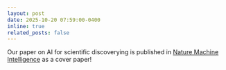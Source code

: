 ```yaml
---
layout: post
date: 2025-10-20 07:59:00-0400
inline: true
related_posts: false
---
```


Our paper on AI for scientific discoverying is published in [Nature Machine Intelligence](https://www.nature.com/articles/s42256-025-01126-3) as a cover paper!
